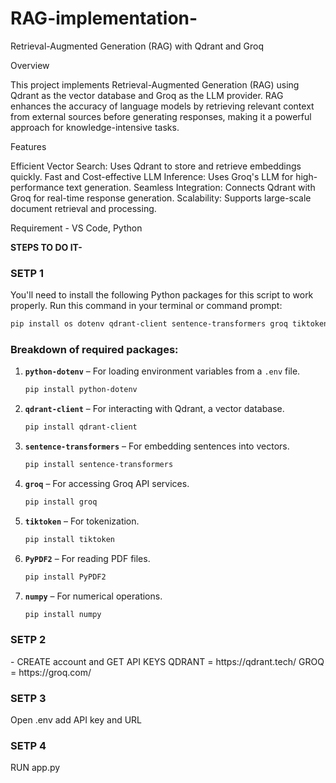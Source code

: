 # RAG-implementation-

Retrieval-Augmented Generation (RAG) with Qdrant and Groq

Overview

This project implements Retrieval-Augmented Generation (RAG) using Qdrant as the vector database and Groq as the LLM provider. RAG enhances the accuracy of language models by retrieving relevant context from external sources before generating responses, making it a powerful approach for knowledge-intensive tasks.

Features

Efficient Vector Search: Uses Qdrant to store and retrieve embeddings quickly.
Fast and Cost-effective LLM Inference: Uses Groq's LLM for high-performance text generation.
Seamless Integration: Connects Qdrant with Groq for real-time response generation.
Scalability: Supports large-scale document retrieval and processing.

Requirement - VS Code, Python

**STEPS TO DO IT-**

<h3>SETP 1</h3>
You'll need to install the following Python packages for this script to work properly. Run this command in your terminal or command prompt:

```bash
pip install os dotenv qdrant-client sentence-transformers groq tiktoken PyPDF2 numpy
```

### Breakdown of required packages:
1. **`python-dotenv`** – For loading environment variables from a `.env` file.  
   ```bash
   pip install python-dotenv
   ```
2. **`qdrant-client`** – For interacting with Qdrant, a vector database.  
   ```bash
   pip install qdrant-client
   ```
3. **`sentence-transformers`** – For embedding sentences into vectors.  
   ```bash
   pip install sentence-transformers
   ```
4. **`groq`** – For accessing Groq API services.  
   ```bash
   pip install groq
   ```
5. **`tiktoken`** – For tokenization.  
   ```bash
   pip install tiktoken
   ```
6. **`PyPDF2`** – For reading PDF files.  
   ```bash
   pip install PyPDF2
   ```
7. **`numpy`** – For numerical operations.  
   ```bash
   pip install numpy
   ```
<h3>SETP 2</h3> - 
CREATE account and GET API KEYS  
QDRANT = https://qdrant.tech/
GROQ = https://groq.com/

<h3>SETP 3</h3>
Open .env add API key and URL 

<h3>SETP 4</h3>
RUN app.py 
